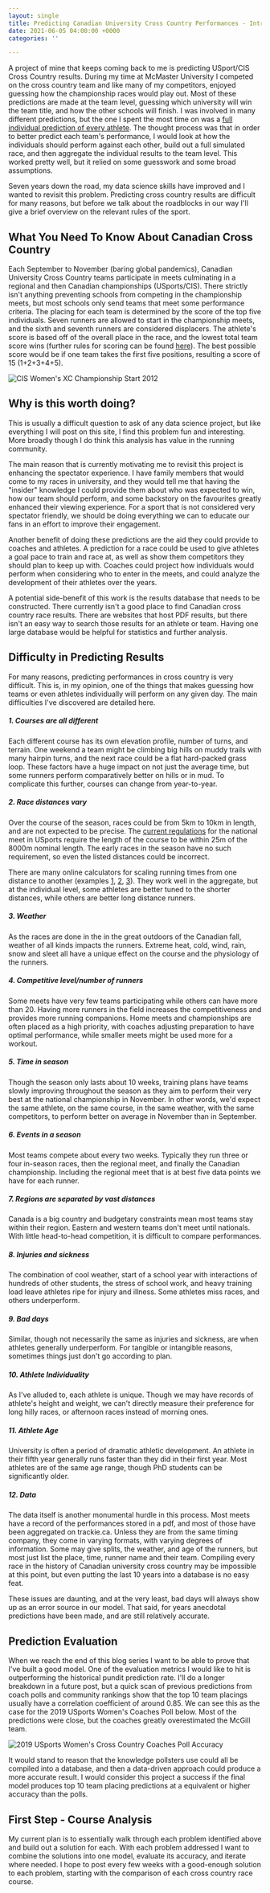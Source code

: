 ```yaml
---
layout: single
title: Predicting Canadian University Cross Country Performances - Introduction
date: 2021-06-05 04:00:00 +0000
categories: ''

---
```

A project of mine that keeps coming back to me is predicting USport/CIS Cross Country results. During my time at McMaster University I competed on the cross country team and like many of my competitors, enjoyed guessing how the championship races would play out. Most of these predictions are made at the team level, guessing which university will win the team title, and how the other schools will finish. I was involved in many different predictions, but the one I spent the most time on was a [full individual prediction of every athlete](https://web.archive.org/web/20131105103135/http://www.trackie.com/track-and-field/Forum/cis-and-conference-individual-team-predictor/9714/1/ "CIS and Conference Individual Team Predictor"). The thought process was that in order to better predict each team's performance, I would look at how the individuals should perform against each other, build out a full simulated race, and then aggregate the individual results to the team level. This worked pretty well, but it relied on some guesswork and some broad assumptions.

Seven years down the road, my data science skills have improved and I wanted to revisit this problem. Predicting cross country results are difficult for many reasons, but before we talk about the roadblocks in our way I'll give a brief overview on the relevant rules of the sport.

## What You Need To Know About Canadian Cross Country

Each September to November (baring global pandemics), Canadian University Cross Country teams participate in meets culminating in a regional and then Canadian championships (USports/CIS). There strictly isn't anything preventing schools from competing in the championship meets, but most schools only send teams that meet some performance criteria. The placing for each team is determined by the score of the top five individuals. Seven runners are allowed to start in the championship meets, and the sixth and seventh runners are considered displacers. The athlete's score is based off of the overall place in the race, and the lowest total team score wins (further rules for scoring can be found [here](https://usports.ca/uploads/hq/Playing_Regs/2020-21/200721_Playing_Regulations_Cross_Country_%28W%26M%29_ENG.pdf)). The best possible score would be if one team takes the first five positions, resulting a score of 15 (1+2+3+4+5).

![](/uploads/cis2012wxc.gif "CIS Women's XC Championship Start 2012")

## Why is this worth doing?

This is usually a difficult question to ask of any data science project, but like everything I will post on this site, I find this problem fun and interesting.  More broadly though I do think this analysis has value in the running community.

The main reason that is currently motivating me to revisit this project is enhancing the spectator experience. I have family members that would come to my races in university, and they would tell me that having the "insider" knowledge I could provide them about who was expected to win, how our team should perform, and some backstory on the favourites greatly enhanced their viewing experience. For a sport that is not considered very spectator friendly, we should be doing everything we can to educate our fans in an effort to improve their engagement.

Another benefit of doing these predictions are the aid they could provide to coaches and athletes. A prediction for a race could be used to give athletes a goal pace to train and race at, as well as show them competitors they should plan to keep up with. Coaches could project how individuals would perform when considering who to enter in the meets, and could analyze the development of their athletes over the years.

A potential side-benefit of this work is the results database that needs to be constructed. There currently isn't a good place to find Canadian cross country race results. There are websites that host PDF results, but there isn't an easy way to search those results for an athlete or team. Having one large database would be helpful for statistics and further analysis.

## Difficulty in Predicting Results

For many reasons, predicting performances in cross country is very difficult. This is, in my opinion, one of the things that makes guessing how teams or even athletes individually will perform on any given day. The main difficulties I've discovered are detailed here.

##### **1. Courses are all different**

Each different course has its own elevation profile, number of turns, and terrain. One weekend a team might be climbing big hills on muddy trails with many hairpin turns, and the next race could be a flat hard-packed grass loop. These factors have a huge impact on not just the average time, but some runners perform comparatively better on hills or in mud. To complicate this further, courses can change from year-to-year.

##### **2. Race distances vary**

Over the course of the season, races could be from 5km to 10km in length, and are not expected to be precise. The [current regulations](https://usports.ca/uploads/hq/Playing_Regs/2020-21/200721_Playing_Regulations_Cross_Country_%28W%26M%29_ENG.pdf "USports XC Regulations") for the national meet in USports require the length of the course to be within 25m of the 8000m nominal length. The early races in the season have no such requirement, so even the listed distances could be incorrect.

There are many online calculators for scaling running times from one distance to another (examples [1](), [2](https://runsmartproject.com/calculator/), [3](https://lukehumphreyrunning.com/hmmcalculator/race_equivalency_calculator.php)). They work well in the aggregate, but at the individual level, some athletes are better tuned to the shorter distances, while others are better long distance runners.

##### **3. Weather**

As the races are done in the in the great outdoors of the Canadian fall, weather of all kinds impacts the runners. Extreme heat, cold, wind, rain, snow and sleet all have a unique effect on the course and the physiology of the runners.

##### **4. Competitive level/number of runners**

Some meets have very few teams participating while others can have more than 20. Having more runners in the field increases the competitiveness and provides more running  companions. Home meets and championships are often placed as a high priority, with coaches adjusting preparation to have optimal performance, while smaller meets might be used more for a workout.

##### **5. Time in season**

Though the season only lasts about 10 weeks, training plans have teams slowly improving throughout the season as they aim to perform their very best at the national championship in November. In other words, we'd expect the same athlete, on the same course, in the same weather, with the same competitors, to perform better on average in November than in September.

##### **6. Events in a season**

Most teams compete about every two weeks. Typically they run three or four in-season races, then the regional meet, and finally the Canadian championship. Including the regional meet that is at best five data points we have for each runner.

##### **7. Regions are separated by vast distances**

Canada is a big country and budgetary constraints mean most teams stay within their region. Eastern and western teams don't meet until nationals. With little head-to-head competition, it is difficult to compare performances.

##### **8. Injuries and sickness**

The combination of cool weather, start of a school year with interactions of hundreds of other students, the stress of school work, and heavy training load leave athletes ripe for injury and illness. Some athletes miss races, and others underperform.

##### **9. Bad days**

Similar, though not necessarily the same as injuries and sickness, are when athletes generally underperform. For tangible or intangible reasons, sometimes things just don't go according to plan.

##### **10. Athlete Individuality**

As I've alluded to, each athlete is unique. Though we may have records of athlete's height and weight, we can't directly measure their preference for long hilly races, or afternoon races instead of morning ones.

##### **11. Athlete Age**

University is often a period of dramatic athletic development. An athlete in their fifth year generally runs faster than they did in their first year. Most athletes are of the same age range, though PhD students can be significantly older.

##### **12. Data**

The data itself is another monumental hurdle in this process. Most meets have a record of the performances stored in a pdf, and most of those have been aggregated on trackie.ca. Unless they are from the same timing company, they come in varying formats, with varying degrees of information. Some may give splits, the weather, and age of the runners, but most just list the place, time, runner name and their team. Compiling every race in the history of Canadian university cross country may be impossible at this point, but even putting the last 10 years into a database is no easy feat.

These issues are daunting, and at the very least, bad days will always show up as an error source in our model. That said, for years anecdotal predictions have been made, and are still relatively accurate.

## Prediction Evaluation

When we reach the end of this blog series I want to be able to prove that I've built a good model. One of the evaluation metrics I would like to hit is outperforming the historical pundit prediction rate. I'll do a longer breakdown in a future post, but a quick scan of previous predictions from coach polls and community rankings show that the top 10 team placings usually have a correlation coefficient of around 0.85. We can see this as the case for the 2019 USports Women's Coaches Poll below. Most of the predictions were close, but the coaches greatly overestimated the McGill team.

![](/uploads/2019-usports-women-s-cross-country-coaches-poll-accuracy.png "2019 USports Women's Cross Country Coaches Poll Accuracy")

It would stand to reason that the knowledge pollsters use could all be compiled into a database, and then a data-driven approach could produce a more accurate result. I would consider this project a success if the final model produces top 10 team placing predictions at a equivalent or higher accuracy than the polls.

## First Step - Course Analysis

My current plan is to essentially walk through each problem identified above and build out a solution for each. With each problem addressed I want to combine the solutions into one model, evaluate its accuracy, and iterate where needed. I hope to post every few weeks with a good-enough solution to each problem, starting with the comparison of each cross country race course.